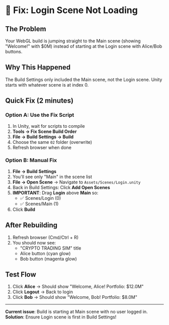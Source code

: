 # 🔧 Fix: Login Scene Not Loading

## The Problem
Your WebGL build is jumping straight to the Main scene (showing "Welcome!" with $0M) instead of starting at the Login scene with Alice/Bob buttons.

## Why This Happened
The Build Settings only included the Main scene, not the Login scene. Unity starts with whatever scene is at index 0.

## Quick Fix (2 minutes)

### Option A: Use the Fix Script
1. In Unity, wait for scripts to compile
2. **Tools → Fix Scene Build Order**
3. **File → Build Settings → Build**
4. Choose the same `02` folder (overwrite)
5. Refresh browser when done

### Option B: Manual Fix
1. **File → Build Settings**
2. You'll see only "Main" in the scene list
3. **File → Open Scene** → Navigate to `Assets/Scenes/Login.unity`
4. Back in Build Settings: Click **Add Open Scenes**
5. **IMPORTANT**: Drag **Login** above **Main** so:
   - ✅ Scenes/Login (0)
   - ✅ Scenes/Main (1)
6. Click **Build**

## After Rebuilding
1. Refresh browser (Cmd/Ctrl + R)
2. You should now see:
   - "CRYPTO TRADING SIM" title
   - Alice button (cyan glow)
   - Bob button (magenta glow)

## Test Flow
1. Click **Alice** → Should show "Welcome, Alice! Portfolio: $12.0M"
2. Click **Logout** → Back to login
3. Click **Bob** → Should show "Welcome, Bob! Portfolio: $8.0M"

---

**Current issue**: Build is starting at Main scene with no user logged in.  
**Solution**: Ensure Login scene is first in Build Settings! 